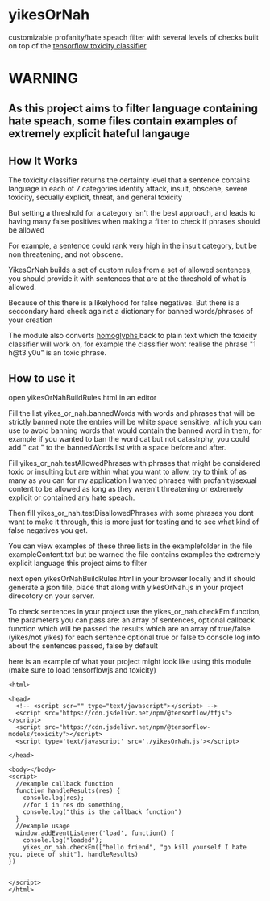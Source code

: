 # yikesOrNah
  customizable profanity/hate speach filter with several levels of checks built on top of the 
    <a href="https://github.com/tensorflow/tfjs-models/tree/master/toxicity">
  tensorflow toxicity classifier
  </a>

  # WARNING
  ## As this project aims to filter language containing hate speach, some files contain examples of extremely explicit hateful langauge



## How It Works

The toxicity classifier returns the certainty level that a sentence contains language in each of 7 categories
identity attack, insult, obscene, severe toxicity, secually explicit, threat, and general toxicity

But setting a threshold for a category isn't the best approach, and leads to having many false positives when making a filter to check if phrases should be allowed

For example, a sentence could rank very high in the insult category, but be non threatening, and not obscene.

YikesOrNah builds a set of custom rules from a set of allowed sentences, you should provide it with sentences that are at the threshold of what is allowed.

Because of this there is a likelyhood for false negatives. But there is a seccondary hard check against a dictionary for banned words/phrases of your creation

The module also converts <a href="https://en.wikipedia.org/wiki/Homoglyph#:~:text=In%20orthography%20and%20typography%2C%20a,of%20characters%20sharing%20these%20properties."> homoglyphs </a> back to plain text which the toxicity classifier will work on, for example the classifier wont realise the phrase "1 h@t3 y0u" is an toxic phrase.


## How to use it

open yikesOrNahBuildRules.html in an editor

Fill the list yikes_or_nah.bannedWords with words and phrases that will be strictly banned
note the entries will be white space sensitive, which you can use to avoid banning words that would contain the banned word in them, for example if you wanted to ban the word cat but not catastrphy,
you could add " cat " to the bannedWords list with a space before and after.

Fill yikes_or_nah.testAllowedPhrases with phrases that might be considered toxic or insulting but are within what you want to allow, try to think of as many as you can
for my application I wanted phrases with profanity/sexual content to be allowed as long as they weren't threatening or extremely explicit or contained any hate speach.

Then fill yikes_or_nah.testDisallowedPhrases with some phrases you dont want to make it through, this is more just for testing and to see what kind of false negatives you get.

You can view examples of these three lists in the examplefolder in the file exampleContent.txt but be warned the file contains examples the extremely explicit language this project aims to filter

next open yikesOrNahBuildRules.html in your browser locally and it should generate a json file, place that along with yikesOrNah.js in your project direcotory on your server.



To check sentences in your project use the yikes_or_nah.checkEm function, the parameters you can pass are:
an array of sentences,
optional callback function which will be passed the results which are an array of true/false (yikes/not yikes) for each sentence
optional true or false to console log info about the sentences passed, false by default


here is an example of what your project might look like using this module (make sure to load tensorflowjs and toxicity)
```
<html>

<head>
  <!-- <script scr="" type="text/javascript"></script> -->
  <script src="https://cdn.jsdelivr.net/npm/@tensorflow/tfjs"></script>
  <script src="https://cdn.jsdelivr.net/npm/@tensorflow-models/toxicity"></script>
  <script type='text/javascript' src='./yikesOrNah.js'></script>

</head>

<body></body>
<script>
  //example callback function
  function handleResults(res) {
    console.log(res);
    //for i in res do something, 
    console.log("this is the callback function")
  }
  //example usage
  window.addEventListener('load', function() {
    console.log("loaded");
    yikes_or_nah.checkEm(["hello friend", "go kill yourself I hate you, piece of shit"], handleResults)
})
 

</script>
</html>
```